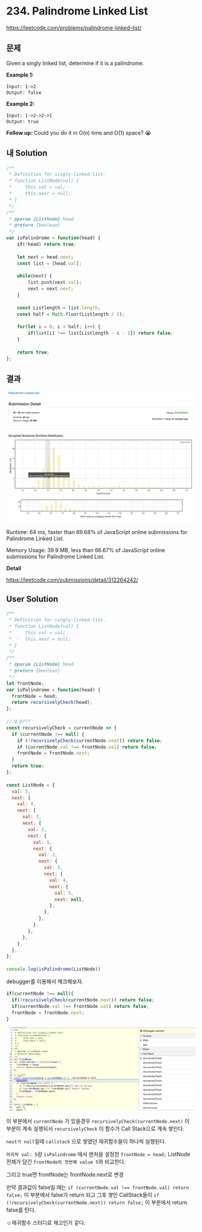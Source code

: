 # 234. Palindrome Linked List

https://leetcode.com/problems/palindrome-linked-list/

## 문제

Given a singly linked list, determine if it is a palindrome.

**Example 1:**

```
Input: 1->2
Output: false
```

**Example 2:**

```
Input: 1->2->2->1
Output: true
```

**Follow up:**
Could you do it in O(n) time and O(1) space? 😭

## 내 Solution

```js
/**
 * Definition for singly-linked list.
 * function ListNode(val) {
 *     this.val = val;
 *     this.next = null;
 * }
 */
/**
 * @param {ListNode} head
 * @return {boolean}
 */
var isPalindrome = function(head) {
    if(!head) return true;

    let next = head.next;
    const list = [head.val];
    
    while(next) {
        list.push(next.val);
        next = next.next;
    }
    
    const Listlength = list.length;
    const half = Math.floor(Listlength / 2);
    
    for(let i = 0; i < half; i++) {
        if(list[i] !== list[Listlength - i - 1]) return false;
    } 
    
    return true;
};
```

## 결과

![image02](./assets/image02.png)

Runtime: 64 ms, faster than 69.68% of JavaScript online submissions for Palindrome Linked List.

Memory Usage: 39.9 MB, less than 66.67% of JavaScript online submissions for Palindrome Linked List.

**Detail**

https://leetcode.com/submissions/detail/312264242/

## User Solution

```js
/**
 * Definition for singly-linked list.
 * function ListNode(val) {
 *     this.val = val;
 *     this.next = null;
 * }
 */
/**
 * @param {ListNode} head
 * @return {boolean}
 */
let frontNode;
var isPalindrome = function(head) {
  frontNode = head;
  return recursivelyCheck(head);
};

// @_@???
const recursivelyCheck = currentNode => {
  if (currentNode !== null) {
    if (!recursivelyCheck(currentNode.next)) return false;
    if (currentNode.val !== frontNode.val) return false;
    frontNode = frontNode.next;
  }
  return true;
};

const ListNode = {
  val: 5,
  next: {
    val: 4,
    next: {
      val: 3,
      next: {
        val: 2,
        next: {
          val: 1,
          next: {
            val: 2,
            next: {
              val: 3,
              next: {
                val: 4,
                next: {
                  val: 5,
                  next: null,
                },
              },
            },
          },
        },
      },
    },
  },
};

console.log(isPalindrome(ListNode))
```

debugger를 이용해서 체크해보자.

```js
if(currentNode !== null){ 
  if(!recursivelyCheck(currentNode.next)) return false;
  if(currentNode.val !== frontNode.val) return false;
  frontNode = frontNode.next;
}
```

![image01](./assets/image01.png)

이 부분에서 `currentNode` 가 있을경우 `recursivelyCheck(currentNode.next)` 이 부분이 계속 실행되서 `recursivelyCheck` 이 함수가 Call Stack으로 계속 쌓인다.

`next가 null`일때 `callstack` 으로 쌓였던 재귀함수들이 하나씩 실행된다.

`마지막 val: 5`랑  `isPalindrome` 에서 맨처음 설정한 `frontNode = head;` ListNode 전체가 담긴 `frontNode의 첫번째 value 5`와 비교한다. 

그리고 true면 frontNode는 frontNode.next로 변경



만약 결과값이 false일 때는 `if (currentNode.val !== frontNode.val) return false;` 이 부분에서 false가 return 되고 그후 쌓인 CallStack들이 `if (!recursivelyCheck(currentNode.next)) return false;` 이 부분에서 return false를 탄다.



☺️재귀함수 스터디로 채고인거 같다.



